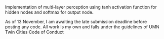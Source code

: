 Implementation of multi-layer perception using tanh activation function for hidden nodes and softmax for output node.

As of 13 November, I am awaiting the late submission deadline before posting any code. All work is my own and falls under the guidelines of UMN Twin Cities Code of Conduct
